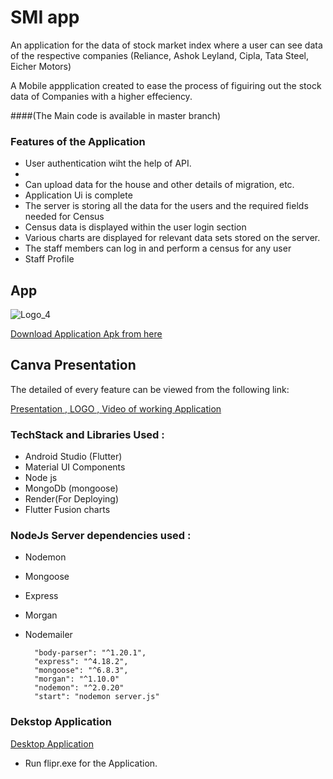 
# SMI app

An application for the data of stock market index where a user can see data of the respective companies (Reliance,
Ashok Leyland, Cipla, Tata Steel, Eicher Motors)

A Mobile appplication created to ease the process of figuiring out the stock data of Companies with a higher effeciency.

####(The Main code is available in master branch)


### Features of the Application

* User authentication wiht the help of API.
* 
* Can upload data for the house and other details of migration, etc.
* Application Ui is complete
* The server is storing all the data for the users and the required fields needed for Census
* Census data is displayed within the user login section
* Various charts are displayed for relevant data sets stored on the server.
* The staff members can log in and perform a census for any user 
* Staff Profile




## App

![Logo_4](https://user-images.githubusercontent.com/101652869/212565988-ef829651-8c0a-4b8c-b4ed-69e2764b13f0.png)





[Download Application Apk from here](https://drive.google.com/drive/u/0/folders/1GmmpBvUy5m4wy0AmUmKOeVHzd_PrG16D)


## Canva Presentation


The detailed of every feature can be viewed from the following link:

[Presentation , LOGO , Video of working  Application](https://drive.google.com/drive/u/0/folders/1MbC_7W8qxTUirJlSr0KGldeBfPyRSRFs)


### TechStack and Libraries Used :

* Android Studio (Flutter)
* Material UI Components
* Node js
* MongoDb (mongoose)
* Render(For Deploying)
* Flutter Fusion charts
    


### NodeJs Server dependencies used :

* Nodemon
* Mongoose
* Express
* Morgan
* Nodemailer

        "body-parser": "^1.20.1",
        "express": "^4.18.2",
        "mongoose": "^6.8.3",
        "morgan": "^1.10.0"
        "nodemon": "^2.0.20"
        "start": "nodemon server.js"
        
### Dekstop Application

[Desktop Application](https://drive.google.com/drive/u/0/folders/1O__LHLgrVbhLos2XO6z1Grzuy_WNpjpA)

* Run flipr.exe for the Application.

###

 
    
